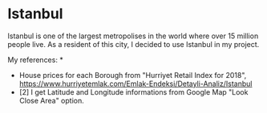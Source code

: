 # Istanbul
Istanbul is one of the largest metropolises in the world where over 15 million people live. As a resident of this city, I decided to use Istanbul in my project.



My references:
* 
* House prices for each Borough from "Hurriyet Retail Index for 2018", https://www.hurriyetemlak.com/Emlak-Endeksi/Detayli-Analiz/Istanbul
* [2] I get Latitude and Longitude informations from Google Map "Look Close Area" option.
